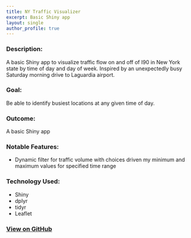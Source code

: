 ```yaml
---
title: NY Traffic Visualizer
excerpt: Basic Shiny app
layout: single
author_profile: true
---
```


### Description:
A basic Shiny app to visualize traffic flow on and off of I90 in New York state by time of day and day of week. Inspired by an unexpectedly busy Saturday morning drive to Laguardia airport.

### Goal:
Be able to identify busiest locations at any given time of day.

### Outcome:
A basic Shiny app

### Notable Features:
* Dynamic filter for traffic volume with choices driven my minimum and maximum values for specified time range

### Technology Used:
* Shiny
* dplyr
* tidyr
* Leaflet

### [View on GitHub](https://github.com/matthewjrogers/NY-Tolls-Shiny)
